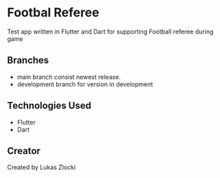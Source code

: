# Footbal Referee

Test app written in Flutter and Dart for supporting Football referee during game

## Branches

* main branch consist newest release.
* development branch for version in development

## Technologies Used

* Flutter
* Dart

## Creator

Created by Lukas Zlocki  
